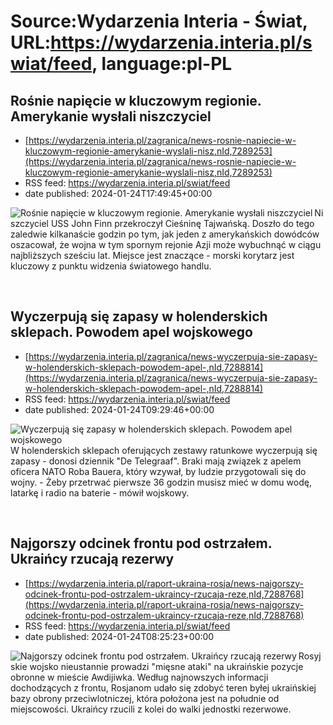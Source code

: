 # Source:Wydarzenia Interia - Świat, URL:https://wydarzenia.interia.pl/swiat/feed, language:pl-PL

## Rośnie napięcie w kluczowym regionie. Amerykanie wysłali niszczyciel
 - [https://wydarzenia.interia.pl/zagranica/news-rosnie-napiecie-w-kluczowym-regionie-amerykanie-wyslali-nisz,nId,7289253](https://wydarzenia.interia.pl/zagranica/news-rosnie-napiecie-w-kluczowym-regionie-amerykanie-wyslali-nisz,nId,7289253)
 - RSS feed: https://wydarzenia.interia.pl/swiat/feed
 - date published: 2024-01-24T17:49:45+00:00

<p><a href="https://wydarzenia.interia.pl/zagranica/news-rosnie-napiecie-w-kluczowym-regionie-amerykanie-wyslali-nisz,nId,7289253"><img align="left" alt="Rośnie napięcie w kluczowym regionie. Amerykanie wysłali niszczyciel" src="https://i.iplsc.com/rosnie-napiecie-w-kluczowym-regionie-amerykanie-wyslali-nisz/000IGKXE3KK50M4R-C321.jpg" /></a>Niszczyciel USS John Finn przekroczył Cieśninę Tajwańską. Doszło do tego zaledwie kilkanaście godzin po tym, jak jeden z amerykańskich dowódców oszacował, że wojna w tym spornym rejonie Azji może wybuchnąć w ciągu najbliższych sześciu lat. Miejsce jest znaczące - morski korytarz jest kluczowy z punktu widzenia światowego handlu.</p><br clear="all" />

## Wyczerpują się zapasy w holenderskich sklepach. Powodem apel wojskowego
 - [https://wydarzenia.interia.pl/zagranica/news-wyczerpuja-sie-zapasy-w-holenderskich-sklepach-powodem-apel-,nId,7288814](https://wydarzenia.interia.pl/zagranica/news-wyczerpuja-sie-zapasy-w-holenderskich-sklepach-powodem-apel-,nId,7288814)
 - RSS feed: https://wydarzenia.interia.pl/swiat/feed
 - date published: 2024-01-24T09:29:46+00:00

<p><a href="https://wydarzenia.interia.pl/zagranica/news-wyczerpuja-sie-zapasy-w-holenderskich-sklepach-powodem-apel-,nId,7288814"><img align="left" alt="Wyczerpują się zapasy w holenderskich sklepach. Powodem apel wojskowego" src="https://i.iplsc.com/wyczerpuja-sie-zapasy-w-holenderskich-sklepach-powodem-apel/000IGBWIJ9QYNCT1-C321.jpg" /></a>W holenderskich sklepach oferujących zestawy ratunkowe wyczerpują się zapasy - donosi dziennik &quot;De Telegraaf&quot;. Braki mają związek z apelem oficera NATO Roba Bauera, który wzywał, by ludzie przygotowali się do wojny. - Żeby przetrwać pierwsze 36 godzin musisz mieć w domu wodę, latarkę i radio na baterie - mówił wojskowy.</p><br clear="all" />

## Najgorszy odcinek frontu pod ostrzałem. Ukraińcy rzucają rezerwy
 - [https://wydarzenia.interia.pl/raport-ukraina-rosja/news-najgorszy-odcinek-frontu-pod-ostrzalem-ukraincy-rzucaja-reze,nId,7288768](https://wydarzenia.interia.pl/raport-ukraina-rosja/news-najgorszy-odcinek-frontu-pod-ostrzalem-ukraincy-rzucaja-reze,nId,7288768)
 - RSS feed: https://wydarzenia.interia.pl/swiat/feed
 - date published: 2024-01-24T08:25:23+00:00

<p><a href="https://wydarzenia.interia.pl/raport-ukraina-rosja/news-najgorszy-odcinek-frontu-pod-ostrzalem-ukraincy-rzucaja-reze,nId,7288768"><img align="left" alt="Najgorszy odcinek frontu pod ostrzałem. Ukraińcy rzucają rezerwy " src="https://i.iplsc.com/najgorszy-odcinek-frontu-pod-ostrzalem-ukraincy-rzucaja-reze/000IGBKDOJOT2SV3-C321.jpg" /></a>Rosyjskie wojsko nieustannie prowadzi &quot;mięsne ataki&quot; na ukraińskie pozycje obronne w mieście Awdijiwka. Według najnowszych informacji dochodzących z frontu, Rosjanom udało się zdobyć teren byłej ukraińskiej bazy obrony przeciwlotniczej, która położona jest na południe od miejscowości. Ukraińcy rzucili z kolei do walki jednostki rezerwowe. </p><br clear="all" />

